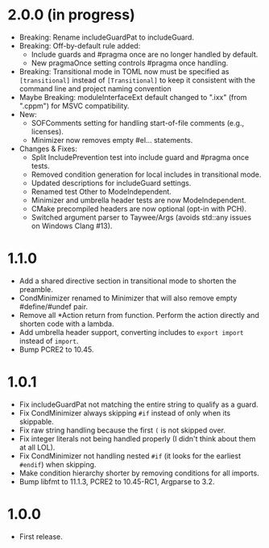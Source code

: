 # 2.0.0 (in progress)
- Breaking: Rename includeGuardPat to includeGuard.
- Breaking: Off-by-default rule added:
  - Include guards and #pragma once are no longer handled by default.
  - New pragmaOnce setting controls #pragma once handling.
- Breaking: Transitional mode in TOML now must be specified as `[transitional]` instead of `[Transitional]` to keep it consistent with the command line and project naming convention
- Maybe Breaking: moduleInterfaceExt default changed to ".ixx" (from ".cppm") for MSVC compatibility.
- New:
  - SOFComments setting for handling start-of-file comments (e.g., licenses).
  - Minimizer now removes empty #el... statements.
- Changes & Fixes:
  - Split IncludePrevention test into include guard and #pragma once tests.
  - Removed condition generation for local includes in transitional mode.
  - Updated descriptions for includeGuard settings.
  - Renamed test Other to ModeIndependent.
  - Minimizer and umbrella header tests are now ModeIndependent.
  - CMake precompiled headers are now optional (opt-in with PCH).
  - Switched argument parser to Taywee/Args (avoids std::any issues on Windows Clang #13).

# 1.1.0
- Add a shared directive section in transitional mode to shorten the preamble.
- CondMinimizer renamed to Minimizer that will also remove empty #define/#undef pair.
- Remove all *Action return from function. Perform the action directly and shorten code with a lambda.
- Add umbrella header support, converting includes to `export import` instead of `import`.
- Bump PCRE2 to 10.45.

# 1.0.1
- Fix includeGuardPat not matching the entire string to qualify as a guard.
- Fix CondMinimizer always skipping `#if` instead of only when its skippable.
- Fix raw string handling because the first `(` is not skipped over.
- Fix integer literals not being handled properly (I didn't think about them at all LOL).
- Fix CondMinimizer not handling nested `#if` (it looks for the earliest `#endif`) when skipping.
- Make condition hierarchy shorter by removing conditions for all imports.
- Bump libfmt to 11.1.3, PCRE2 to 10.45-RC1, Argparse to 3.2.

# 1.0.0
- First release.